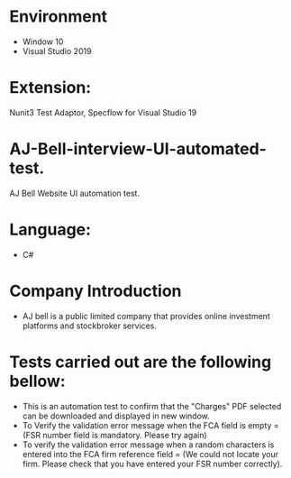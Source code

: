 # Environment
* Window 10
* Visual Studio 2019
# Extension:
Nunit3 Test Adaptor, Specflow for Visual Studio 19

# AJ-Bell-interview-UI-automated-test.
AJ Bell Website UI automation test.

# Language:
* C#

# Company Introduction
* AJ bell is a public limited company that provides online investment platforms and stockbroker services.

# Tests carried out are the following bellow:
* This is an automation test to confirm that the "Charges" PDF selected can be downloaded and displayed in new window.
* To Verify the validation error message when the FCA field is empty = (FSR number field is mandatory. Please try again)
* To verify the validation error message when a random characters is entered into the FCA firm reference field = (We could not locate your firm. Please check that you have entered your FSR number correctly).
